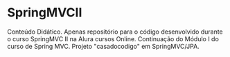 # SpringMVCII
Conteúdo Didático. Apenas repositório para o código desenvolvido durante o curso SpringMVC II na Alura cursos Online.
Continuação do Módulo I do curso de Spring MVC. Projeto "casadocodigo" em SpringMVC/JPA.

